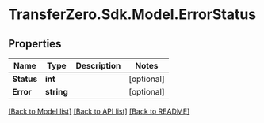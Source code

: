 
# TransferZero.Sdk.Model.ErrorStatus

## Properties

Name | Type | Description | Notes
------------ | ------------- | ------------- | -------------
**Status** | **int** |  | [optional] 
**Error** | **string** |  | [optional] 

[[Back to Model list]](../README.md#documentation-for-models)
[[Back to API list]](../README.md#documentation-for-api-endpoints)
[[Back to README]](../README.md)


